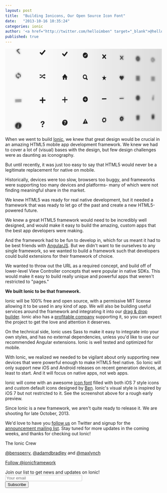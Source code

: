 ```yaml
---
layout: post
title:  "Building Ionicons, Our Open Source Icon Font"
date:   "2013-10-16 10:35:24"
categories: ionic
author: '<a href="http://twitter.com/helloimben" target="_blank">@helloimben</a>'
published: true
---
```


<img class="showcase-image" src="/img/blog/ionicons-preview.png">

<p>When we went to build <a href="http://ionicframework.com">Ionic</a>, we knew that great design would be crucial in an amazing HTML5 mobile app development framework. We knew we had to cover a lot of (visual) bases with the design, but few design challenges were as daunting as iconography.</p>

<p>But until recently, it was just too easy to say that HTML5 would never be a legitimate replacement for native on mobile.</p>

<p>Historically, devices were too slow, browsers too buggy, and frameworks were supporting too many devices and platforms- many of which were not finding meaningful share in the market.</p>

<p>We knew HTML5 was ready for real native development, but it needed a framework that was ready to let go of the past and create a new HTML5-powered future.</p>

<p>We knew a great HTML5 framework would need to be incredibly well designed, and would make it easy to build the amazing, custom apps that the best app developers were making.</p>

<p>And the framework had to be fun to develop in, which for us meant it had to be best friends with <a href="http://angularjs.com/">AngularJS</a>. But we didn't want to tie ourselves to any single framework, so we wanted to build a framework such that developers could build extensions for their framework of choice.</p>

<p>We wanted to throw out the URL as a required concept, and build off of lower-level View Controller concepts that were popular in native SDKs. This would make it easy to build really unique and powerful apps that weren't restricted to "pages."</p>

<p><strong>We built Ionic to be that framework.</strong></p>

<p>Ionic will be 100% free and open source, with a permissive MIT license allowing it to be used in any kind of app. We will also be building useful services around the framework and integrating it into our <a href="http://codiqa.com/" target="_blank">drag &amp; drop builder</a>. Ionic also has a <a href="http://drifty.com/" target="_blank">profitable company</a> supporting it, so you can expect the project to get the love and attention it deserves.</p>

<p>On the technical side, Ionic uses Sass to make it easy to integrate into your own styles, and has no external dependencies, unless you'd like to use our recommended Angular extensions. Ionic is well tested and optimized for mobile.</p>

<p>With Ionic, we realized we needed to be vigilant about only supporting new devices that were powerful enough to make HTML5 feel native. So Ionic will only support new iOS and Android releases on recent generation devices, at least to start. And it will focus on native apps, not web apps.</p>

<p>Ionic will come with an awesome <a href="http://ionicons.com" target="_blank">icon font</a> filled with both iOS 7 style icons and custom default icons designed by <a href="http://twitter.com/helloimben">Ben</a>. Ionic's visual style is inspired by iOS 7 but not restricted to it. See the screenshot above for a rough early preview.</p>

<p>Since Ionic is a new framework, we aren't quite ready to release it. We are shooting for late October, 2013.</p>

<p>We'd love to have you <a href="http://twitter.com/ionicframework">follow us</a> on Twitter and signup for the <a href="http://ionicframework.com/">announcement mailing list</a>. Stay tuned for more updates in the coming weeks, and thanks for checking out Ionic!</p>

<p>The Ionic Crew</p>
<p><a href="http://twitter.com/helloimben">@bensperry</a>, <a href="http://twitter.com/adamdbradley">@adamdbradley</a> and <a href="http://twitter.com/maxlynch">@maxlynch</a></p>

<a href="https://twitter.com/ionicframework" class="twitter-follow-button" data-show-count="false" data-size="large">Follow @ionicframework</a>

<script>
!function(d,s,id){var js,fjs=d.getElementsByTagName(s)[0],p=/^http:/.test(d.location)?'http':'https';if(!d.getElementById(id)){js=d.createElement(s);js.id=id;js.src=p+'://platform.twitter.com/widgets.js';fjs.parentNode.insertBefore(js,fjs);}}(document, 'script', 'twitter-wjs');
</script>

<form action="http://codiqa.createsend.com/t/t/s/jytylh/" method="post" class="form">
        <div class="form-inline">
          <label for="fieldEmail">Join our list to get news and updates on Ionic!</label><br />
          <div class="row">
            <div class="col-sm-5">
              <input id="fieldEmail" class="form-control" name="cm-jytylh-jytylh" type="email" placeholder="Your email" style="box-shadow: none; border: 2px solid #e1e1e1; border-radius: 4px; width: 240px;" required />
            </div>
            <button type="submit" class="btn btn-primary">Subscribe</button>
          </div>
        </div>
      </div>
    </div>
</form>

